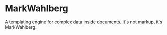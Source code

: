 # MarkWahlberg
A templating engine for complex data inside documents. It's not markup, it's MarkWahlberg.
